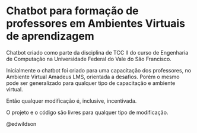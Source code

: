 # Chatbot para formação de professores em Ambientes Virtuais de aprendizagem

Chatbot criado como parte da disciplina de TCC II do curso de Engenharia de Computação na Universidade Federal do Vale do São Francisco.

Inicialmente o chatbot foi criado para uma capacitação dos professores, no Ambiente Virtual Amadeus LMS, orientada a desafios. Porém o mesmo pode ser generalizado para qualquer tipo de capacitação e ambiente virtual.

Então qualquer modificação é, inclusive, incentivada.

O projeto e o código são livres para qualquer tipo de modificação.

@edwildson
